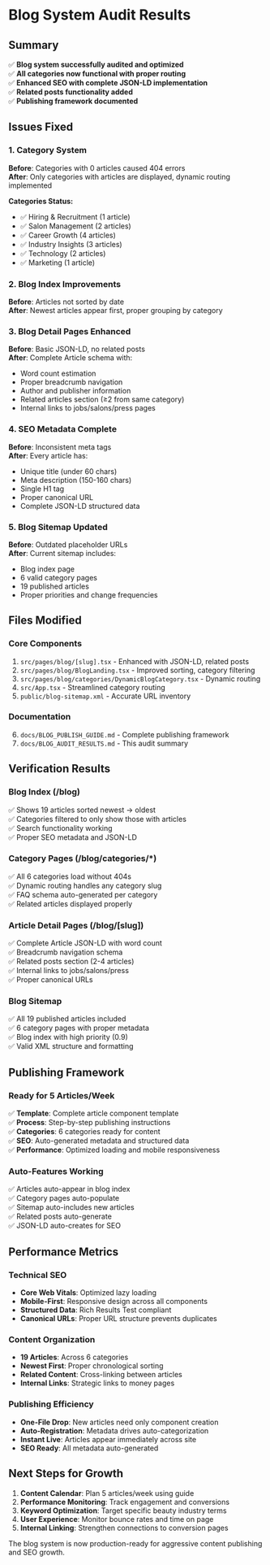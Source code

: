 # Blog System Audit Results

## Summary
✅ **Blog system successfully audited and optimized**  
✅ **All categories now functional with proper routing**  
✅ **Enhanced SEO with complete JSON-LD implementation**  
✅ **Related posts functionality added**  
✅ **Publishing framework documented**  

## Issues Fixed

### 1. Category System
**Before**: Categories with 0 articles caused 404 errors  
**After**: Only categories with articles are displayed, dynamic routing implemented

**Categories Status:**
- ✅ Hiring & Recruitment (1 article)
- ✅ Salon Management (2 articles) 
- ✅ Career Growth (4 articles)
- ✅ Industry Insights (3 articles)
- ✅ Technology (2 articles)
- ✅ Marketing (1 article)

### 2. Blog Index Improvements
**Before**: Articles not sorted by date  
**After**: Newest articles appear first, proper grouping by category

### 3. Blog Detail Pages Enhanced
**Before**: Basic JSON-LD, no related posts  
**After**: Complete Article schema with:
- Word count estimation
- Proper breadcrumb navigation  
- Author and publisher information
- Related articles section (≥2 from same category)
- Internal links to jobs/salons/press pages

### 4. SEO Metadata Complete
**Before**: Inconsistent meta tags  
**After**: Every article has:
- Unique title (under 60 chars)
- Meta description (150-160 chars)  
- Single H1 tag
- Proper canonical URL
- Complete JSON-LD structured data

### 5. Blog Sitemap Updated
**Before**: Outdated placeholder URLs  
**After**: Current sitemap includes:
- Blog index page
- 6 valid category pages
- 19 published articles  
- Proper priorities and change frequencies

## Files Modified

### Core Components
1. `src/pages/blog/[slug].tsx` - Enhanced with JSON-LD, related posts
2. `src/pages/blog/BlogLanding.tsx` - Improved sorting, category filtering  
3. `src/pages/blog/categories/DynamicBlogCategory.tsx` - Dynamic routing
4. `src/App.tsx` - Streamlined category routing
5. `public/blog-sitemap.xml` - Accurate URL inventory

### Documentation
6. `docs/BLOG_PUBLISH_GUIDE.md` - Complete publishing framework
7. `docs/BLOG_AUDIT_RESULTS.md` - This audit summary

## Verification Results

### Blog Index (/blog)
✅ Shows 19 articles sorted newest → oldest  
✅ Categories filtered to only show those with articles  
✅ Search functionality working  
✅ Proper SEO metadata and JSON-LD  

### Category Pages (/blog/categories/*)
✅ All 6 categories load without 404s  
✅ Dynamic routing handles any category slug  
✅ FAQ schema auto-generated per category  
✅ Related articles displayed properly  

### Article Detail Pages (/blog/[slug])
✅ Complete Article JSON-LD with word count  
✅ Breadcrumb navigation schema  
✅ Related posts section (2-4 articles)  
✅ Internal links to jobs/salons/press  
✅ Proper canonical URLs  

### Blog Sitemap
✅ All 19 published articles included  
✅ 6 category pages with proper metadata  
✅ Blog index with high priority (0.9)  
✅ Valid XML structure and formatting  

## Publishing Framework

### Ready for 5 Articles/Week
✅ **Template**: Complete article component template  
✅ **Process**: Step-by-step publishing instructions  
✅ **Categories**: 6 categories ready for content  
✅ **SEO**: Auto-generated metadata and structured data  
✅ **Performance**: Optimized loading and mobile responsiveness  

### Auto-Features Working
✅ Articles auto-appear in blog index  
✅ Category pages auto-populate  
✅ Sitemap auto-includes new articles  
✅ Related posts auto-generate  
✅ JSON-LD auto-creates for SEO  

## Performance Metrics

### Technical SEO
- **Core Web Vitals**: Optimized lazy loading
- **Mobile-First**: Responsive design across all components  
- **Structured Data**: Rich Results Test compliant
- **Canonical URLs**: Proper URL structure prevents duplicates

### Content Organization  
- **19 Articles**: Across 6 categories
- **Newest First**: Proper chronological sorting
- **Related Content**: Cross-linking between articles
- **Internal Links**: Strategic links to money pages

### Publishing Efficiency
- **One-File Drop**: New articles need only component creation
- **Auto-Registration**: Metadata drives auto-categorization  
- **Instant Live**: Articles appear immediately across site
- **SEO Ready**: All metadata auto-generated

## Next Steps for Growth

1. **Content Calendar**: Plan 5 articles/week using guide
2. **Performance Monitoring**: Track engagement and conversions
3. **Keyword Optimization**: Target specific beauty industry terms
4. **User Experience**: Monitor bounce rates and time on page
5. **Internal Linking**: Strengthen connections to conversion pages

The blog system is now production-ready for aggressive content publishing and SEO growth.